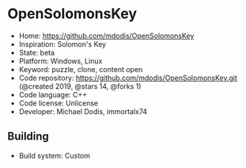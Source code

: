 # OpenSolomonsKey

- Home: https://github.com/mdodis/OpenSolomonsKey
- Inspiration: Solomon's Key
- State: beta
- Platform: Windows, Linux
- Keyword: puzzle, clone, content open
- Code repository: https://github.com/mdodis/OpenSolomonsKey.git (@created 2019, @stars 14, @forks 1)
- Code language: C++
- Code license: Unlicense
- Developer: Michael Dodis, immortalx74

## Building

- Build system: Custom
